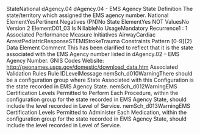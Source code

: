

StateNational
dAgency.04
dAgency.04 - EMS Agency State
Definition
The state/territory which assigned the EMS agency number.
National ElementYesPertinent Negatives (PN)No
State ElementYes
NOT ValuesNo
Version 2 ElementD01_03
Is NillableNo
UsageMandatory
Recurrence1 : 1
Associated Performance Measure Initiatives
AirwayCardiac ArrestPediatricResponseSTEMIStrokeTrauma
Constraints
Pattern
[0-9]{2}
Data Element Comment
This has been clarified to reflect that it is the state associated with the EMS Agency number listed in dAgency.02 – EMS
Agency Number. 
GNIS Codes Website: http://geonames.usgs.gov/domestic/download_data.htm
Associated Validation Rules
Rule IDLevelMessage
nemSch_d010WarningThere should be a configuration group where State Associated with this Configuration is the state
recorded in EMS Agency State.
nemSch_d012WarningEMS Certification Levels Permitted to Perform Each Procedure, within the configuration group for
the state recorded in EMS Agency State, should include the level recorded in Level of Service.
nemSch_d013WarningEMS Certification Levels Permitted to Administer Each Medication, within the configuration group
for the state recorded in EMS Agency State, should include the level recorded in Level of Service.